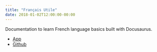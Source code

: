 ```yaml
---
title: "Français Utile"
date: 2018-01-02T12:00:00-00:00
---
```


Documentation to learn French language basics built with Docusaurus.

- <a href="https://francais-utile.vercel.app/" target="_blank" rel="noopener">App</a>
- <a href="https://github.com/mariehmai/fr-utile" target="_blank" rel="noopener">Github</a>
